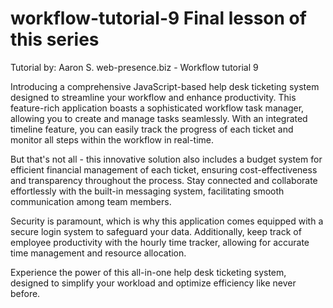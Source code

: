 # workflow-tutorial-9 Final lesson of this series
Tutorial by: Aaron S. web-presence.biz - Workflow tutorial 9

Introducing a comprehensive JavaScript-based help desk ticketing system designed to streamline your workflow and enhance productivity. This feature-rich application boasts a sophisticated workflow task manager, allowing you to create and manage tasks seamlessly. With an integrated timeline feature, you can easily track the progress of each ticket and monitor all steps within the workflow in real-time.

But that's not all - this innovative solution also includes a budget system for efficient financial management of each ticket, ensuring cost-effectiveness and transparency throughout the process. Stay connected and collaborate effortlessly with the built-in messaging system, facilitating smooth communication among team members.

Security is paramount, which is why this application comes equipped with a secure login system to safeguard your data. Additionally, keep track of employee productivity with the hourly time tracker, allowing for accurate time management and resource allocation.

Experience the power of this all-in-one help desk ticketing system, designed to simplify your workload and optimize efficiency like never before.

